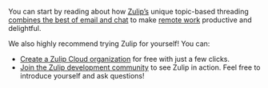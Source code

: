 You can start by reading about how [Zulip’s](/hello/) unique
topic-based threading [combines the best of email and
chat](/why-zulip/) to make [remote work](/for/business/) productive
and delightful.

We also highly recommend trying Zulip for yourself! You can:

* [Create a Zulip Cloud organization](/new/) for free with just a few
  clicks.
* [Join the Zulip development community](/development-community/) to see
  Zulip in action. Feel free to introduce yourself and ask questions!
